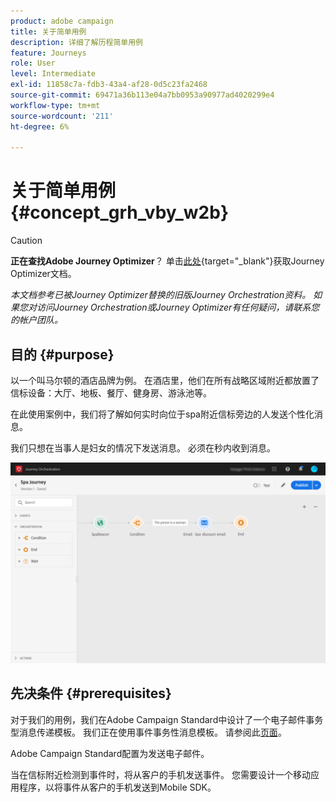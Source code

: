 ```yaml
---
product: adobe campaign
title: 关于简单用例
description: 详细了解历程简单用例
feature: Journeys
role: User
level: Intermediate
exl-id: 11858c7a-fdb3-43a4-af28-0d5c23fa2468
source-git-commit: 69471a36b113e04a7bb0953a90977ad4020299e4
workflow-type: tm+mt
source-wordcount: '211'
ht-degree: 6%

---
```


# 关于简单用例{#concept_grh_vby_w2b}


>[!CAUTION]
>
>**正在查找Adobe Journey Optimizer**？ 单击[此处](https://experienceleague.adobe.com/zh-hans/docs/journey-optimizer/using/ajo-home){target="_blank"}获取Journey Optimizer文档。
>
>
>_本文档参考已被Journey Optimizer替换的旧版Journey Orchestration资料。 如果您对访问Journey Orchestration或Journey Optimizer有任何疑问，请联系您的帐户团队。_


## 目的 {#purpose}

以一个叫马尔顿的酒店品牌为例。 在酒店里，他们在所有战略区域附近都放置了信标设备：大厅、地板、餐厅、健身房、游泳池等。

在此使用案例中，我们将了解如何实时向位于spa附近信标旁边的人发送个性化消息。

我们只想在当事人是妇女的情况下发送消息。 必须在秒内收到消息。

![](../assets/journeyuc1_16.png)

## 先决条件 {#prerequisites}

对于我们的用例，我们在Adobe Campaign Standard中设计了一个电子邮件事务型消息传递模板。 我们正在使用事件事务性消息模板。 请参阅此[页面](https://experienceleague.adobe.com/docs/campaign-standard/using/communication-channels/transactional-messaging/getting-started-with-transactional-msg.html?lang=zh-Hans)。

Adobe Campaign Standard配置为发送电子邮件。

当在信标附近检测到事件时，将从客户的手机发送事件。 您需要设计一个移动应用程序，以将事件从客户的手机发送到Mobile SDK。
